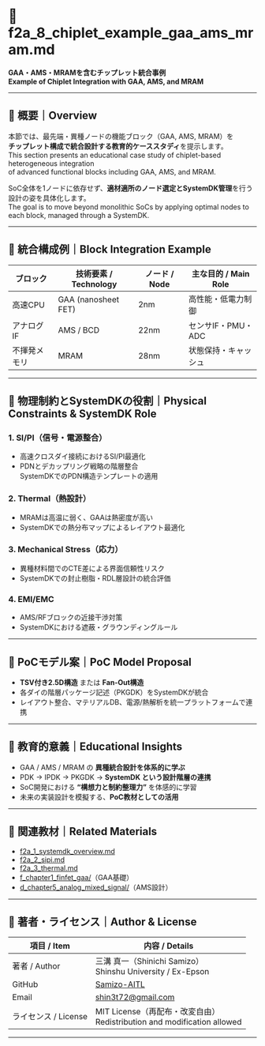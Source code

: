 # 🧪 f2a_8_chiplet_example_gaa_ams_mram.md  
**GAA・AMS・MRAMを含むチップレット統合事例**  
**Example of Chiplet Integration with GAA, AMS, and MRAM**

---

## 📘 概要｜Overview

本節では、最先端・異種ノードの機能ブロック（GAA, AMS, MRAM）を  
**チップレット構成で統合設計する教育的ケーススタディ**を提示します。  
This section presents an educational case study of chiplet-based heterogeneous integration  
of advanced functional blocks including GAA, AMS, and MRAM.

SoC全体を1ノードに依存せず、**適材適所のノード選定とSystemDK管理**を行う設計の姿を具体化します。  
The goal is to move beyond monolithic SoCs by applying optimal nodes to each block, managed through a SystemDK.

---

## 🧩 統合構成例｜Block Integration Example

| ブロック | 技術要素 / Technology | ノード / Node | 主な目的 / Main Role |
|----------|------------------------|----------------|------------------------|
| 高速CPU | GAA (nanosheet FET) | 2nm | 高性能・低電力制御 |
| アナログIF | AMS / BCD | 22nm | センサIF・PMU・ADC |
| 不揮発メモリ | MRAM | 28nm | 状態保持・キャッシュ |

---

## 🔧 物理制約とSystemDKの役割｜Physical Constraints & SystemDK Role

### 1. SI/PI（信号・電源整合）  
- 高速クロスダイ接続におけるSI/PI最適化  
- PDNとデカップリング戦略の階層整合  
SystemDKでのPDN構造テンプレートの適用

### 2. Thermal（熱設計）  
- MRAMは高温に弱く、GAAは熱密度が高い  
- SystemDKでの熱分布マップによるレイアウト最適化

### 3. Mechanical Stress（応力）  
- 異種材料間でのCTE差による界面信頼性リスク  
- SystemDKでの封止樹脂・RDL層設計の統合評価

### 4. EMI/EMC  
- AMS/RFブロックの近接干渉対策  
- SystemDKにおける遮蔽・グラウンディングルール

---

## 🧪 PoCモデル案｜PoC Model Proposal

- **TSV付き2.5D構造** または **Fan-Out構造**  
- 各ダイの階層パッケージ記述（PKGDK）をSystemDKが統合  
- レイアウト整合、マテリアルDB、電源/熱解析を統一プラットフォームで連携

---

## 🎯 教育的意義｜Educational Insights

- GAA / AMS / MRAM の **異種統合設計を体系的に学ぶ**  
- PDK → IPDK → PKGDK → **SystemDK という設計階層の連携**  
- SoC開発における **“構想力と制約整理力”** を体感的に学習  
- 未来の実装設計を模擬する、**PoC教材としての活用**

---

## 🔗 関連教材｜Related Materials

- [f2a_1_systemdk_overview.md](./f2a_1_systemdk_overview.md)
- [f2a_2_sipi.md](./f2a_2_sipi.md)
- [f2a_3_thermal.md](./f2a_3_thermal.md)
- [f_chapter1_finfet_gaa/](../f_chapter1_finfet_gaa/)（GAA基礎）
- [d_chapter5_analog_mixed_signal/](../d_chapter5_analog_mixed_signal/)（AMS設計）

---

## 👤 著者・ライセンス｜Author & License

| 項目 / Item | 内容 / Details |
|-------------|----------------|
| 著者 / Author | 三溝 真一（Shinichi Samizo）<br>Shinshu University / Ex-Epson |
| GitHub | [Samizo-AITL](https://github.com/Samizo-AITL) |
| Email | shin3t72@gmail.com |
| ライセンス / License | MIT License（再配布・改変自由）<br>Redistribution and modification allowed |

---
